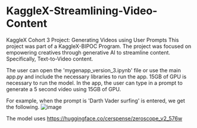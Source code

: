 # KaggleX-Streamlining-Video-Content
KaggleX Cohort 3 Project: Generating Videos using User Prompts
This project was part of a KaggleX-BIPOC Program. The project was focused on empowering creatives through generative AI to streamline content. Specifically, Text-to-Video content.

The user can open the 'mygenapp_version_3.ipynb' file or use the main app.py and include the necessary libraries to run the app. 15GB of GPU is necessary to run the model.
In the app, the user can type in a prompt to generate a 5 second video using 15GB of GPU.

For example, when the prompt is 'Darth Vader surfing' is entered, we get the following.
![image](https://github.com/karanpathak/KaggleX-Streamlining-Video-Content/assets/97705721/66b4fb3f-d632-4df5-aab6-1c4bd38d0197)

The model uses https://huggingface.co/cerspense/zeroscope_v2_576w
